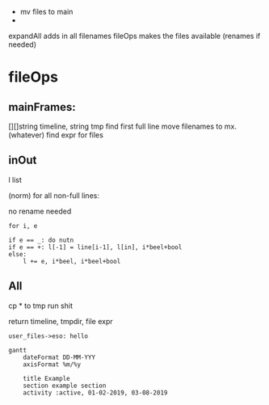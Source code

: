 + mv files to main
+

expandAll adds in all filenames
fileOps makes the files available (renames if needed)

# fileOps

## mainFrames:

[][]string timeline, string tmp
find first full line
move filenames to mx.(whatever)
find expr for files

## inOut

l list

(norm)
for all non-full lines:

no rename needed

```
for i, e

if e == _: do nutn
if e == +: l[-1] = line[i-1], l[in], i*beel+bool
else:
    l += e, i*beel, i*beel+bool
```

## All

cp * to tmp
run shit

return timeline, tmpdir, file expr

``` sequence-diagrams
user_files->eso: hello
```

``` mermaid
gantt
    dateFormat DD-MM-YYY
    axisFormat %m/%y

    title Example
    section example section
    activity :active, 01-02-2019, 03-08-2019
```
``` sequence-diagrams

```

